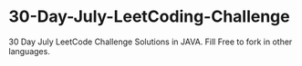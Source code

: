# 30-Day-July-LeetCoding-Challenge
30 Day July LeetCode Challenge Solutions in JAVA. Fill Free to fork in other languages.
